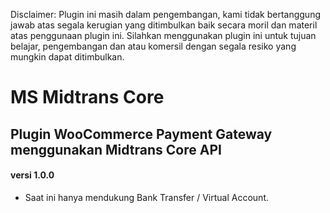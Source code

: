 Disclaimer: Plugin ini masih dalam pengembangan, kami tidak bertanggung jawab atas segala kerugian yang ditimbulkan baik secara moril dan materil atas penggunaan plugin ini. Silahkan menggunakan plugin ini untuk tujuan belajar, pengembangan dan atau komersil dengan segala resiko yang mungkin dapat ditimbulkan.

# MS Midtrans Core

## Plugin WooCommerce Payment Gateway menggunakan Midtrans Core API

#### versi 1.0.0
- Saat ini hanya mendukung Bank Transfer / Virtual Account.
